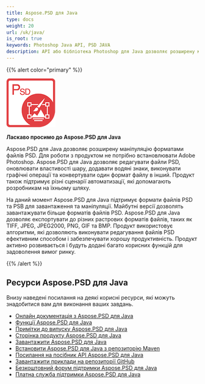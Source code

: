 ```yaml
---
title: Aspose.PSD для Java
type: docs
weight: 20
url: /uk/java/
is_root: true
keywords: Photoshop Java API, PSD JAVA
description: API або бібліотека Photoshop для Java дозволяє розширену маніпуляцію форматами файлів PSD. Для роботи не потрібно встановлювати Adobe Photoshop, підтримуються формати файлів PSD та PSB для завантаження, маніпулювання та конвертації їх у різні растрові формати файлів, такі як TIFF, JPEG, JPEG2000, PNG, GIF та BMP.
---
```


{{% alert color="primary" %}}

**![Логотип продукту Aspose.PSD для Java](aspose-psd-for-java-home_1.png)**

**Ласкаво просимо до Aspose.PSD для Java**

Aspose.PSD для Java дозволяє розширену маніпуляцію форматами файлів PSD. Для роботи з продуктом не потрібно встановлювати Adobe Photoshop. Aspose.PSD для Java дозволяє редагувати файли PSD, оновлювати властивості шару, додавати водяні знаки, виконувати графічні операції та конвертувати один формат файлу в інший. Продукт також підтримує різні сценарії автоматизації, які допомагають розробникам на їхньому шляху.

На даний момент Aspose.PSD для Java підтримує формати файлів PSD та PSB для завантаження та маніпуляції. Майбутні версії дозволять завантажувати більше форматів файлів PSD. Aspose.PSD для Java дозволяє експортувати до різних растрових форматів файлів, таких як TIFF, JPEG, JPEG2000, PNG, GIF та BMP. Продукт використовує алгоритми, які дозволяють виконувати редагування файлів PSD ефективним способом і забезпечувати хорошу продуктивність. Продукт активно розвивається і будуть додані багато корисних функцій для задоволення вимог ринку.

{{% /alert %}}

## **Ресурси Aspose.PSD для Java**

Внизу наведені посилання на деякі корисні ресурси, які можуть знадобитися вам для виконання ваших завдань.

- [Онлайн документація з Aspose.PSD для Java](/uk/psd/java/)
- [Функції Aspose.PSD для Java](/uk/psd/java/features/)
- [Примітки до випуску Aspose.PSD для Java](/uk/psd/java/release-notes/)
- [Сторінка продукту Aspose.PSD для Java](https://products.aspose.com/psd/java)
- [Завантажити Aspose.PSD для Java](https://repository.aspose.com/webapp/#/artifacts/browse/tree/General/repo/com/aspose/aspose-psd)
- [Встановити Aspose.PSD для Java з репозиторію Maven](/uk/psd/java/installation/)
- [Посилання на посібник API Aspose.PSD для Java](https://reference.aspose.com/java/psd)
- [Завантажити приклади на репозиторії GitHub](https://github.com/aspose-psd/Aspose.PSD-for-Java)
- [Безкоштовний форум підтримки Aspose.PSD для Java](https://forum.aspose.com/c/psd)
- [Платна служба підтримки Aspose.PSD для Java](https://helpdesk.aspose.com/)
